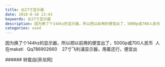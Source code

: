 ```yaml
---
title: 出27寸显示器
date: 2018-8-16 13:43
keywords: 出27寸显示器
description: 因为换了个144hz的显示器，所以把以前用的便宜出了，5000p或700人民币  人在makati   Qq786902660    27寸飞利浦显示器，用着还行，便宜出
categories: used
---
```

<td class="t_f" id="postmessage_1647839">

因为换了个144hz的显示器，所以把以前用的便宜出了，5000p或700人民币  人在makati   Qq786902660    27寸飞利浦显示器，用着还行，便宜出<br/>
</td>
###### 转载自[菲龙网]